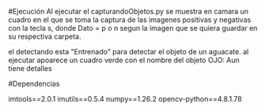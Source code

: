 #Ejecución
Al ejecutar el capturandoObjetos.py se muestra en camara un cuadro en el que 
se toma la captura de las imagenes positivas y negativas con la tecla s, donde 
Dato = p o n segun la imagen que se quiera guardar en su respectiva carpeta.

el detectando esta "Entrenado" para detectar el objeto de un aguacate. al ejecutar 
apoarece un cuadro verde con el nombre del objeto 
OJO: Aun tiene detalles




#Dependencias

imtools==2.0.1
imutils==0.5.4
numpy==1.26.2
opencv-python==4.8.1.78